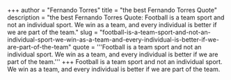 +++
author = "Fernando Torres"
title = "the best Fernando Torres Quote"
description = "the best Fernando Torres Quote: Football is a team sport and not an individual sport. We win as a team, and every individual is better if we are part of the team."
slug = "football-is-a-team-sport-and-not-an-individual-sport-we-win-as-a-team-and-every-individual-is-better-if-we-are-part-of-the-team"
quote = '''Football is a team sport and not an individual sport. We win as a team, and every individual is better if we are part of the team.'''
+++
Football is a team sport and not an individual sport. We win as a team, and every individual is better if we are part of the team.
